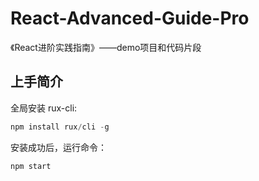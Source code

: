 # React-Advanced-Guide-Pro
《React进阶实践指南》——demo项目和代码片段


## 上手简介

全局安装 rux-cli:

````js
npm install rux/cli -g 
````

安装成功后，运行命令：
 
````js
npm start 
````
